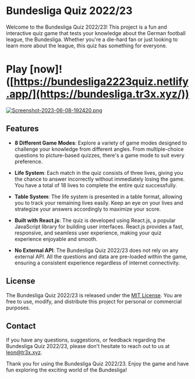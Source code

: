 # Bundesliga Quiz 2022/23

Welcome to the Bundesliga Quiz 2022/23! This project is a fun and interactive quiz game that tests your knowledge about the German football league, the Bundesliga. Whether you're a die-hard fan or just looking to learn more about the league, this quiz has something for everyone.

# Play [now]!([https://bundesliga2223quiz.netlify.app/](https://bundesliga.tr3x.xyz/))

[![Screenshot-2023-06-08-192420.png](https://i.postimg.cc/wjckxBRW/Screenshot-2023-06-08-192420.png)](https://postimg.cc/G4tDqdQY)

## Features

- **8 Different Game Modes**: Explore a variety of game modes designed to challenge your knowledge from different angles. From multiple-choice questions to picture-based quizzes, there's a game mode to suit every preference.

- **Life System**: Each match in the quiz consists of three lives, giving you the chance to answer incorrectly without immediately losing the game. You have a total of 18 lives to complete the entire quiz successfully.

- **Table System**: The life system is presented in a table format, allowing you to track your remaining lives easily. Keep an eye on your lives and strategize your answers accordingly to maximize your score.

- **Built with React.js**: The quiz is developed using React.js, a popular JavaScript library for building user interfaces. React.js provides a fast, responsive, and seamless user experience, making your quiz experience enjoyable and smooth.

- **No External API**: The Bundesliga Quiz 2022/23 does not rely on any external API. All the questions and data are pre-loaded within the game, ensuring a consistent experience regardless of internet connectivity.

## License

The Bundesliga Quiz 2022/23 is released under the [MIT License](https://opensource.org/licenses/MIT). You are free to use, modify, and distribute this project for personal or commercial purposes.


## Contact

If you have any questions, suggestions, or feedback regarding the Bundesliga Quiz 2022/23, please don't hesitate to reach out to us at [leon@tr3x.xyz](leon@tr3x.xyz).

Thank you for using the Bundesliga Quiz 2022/23. Enjoy the game and have fun exploring the exciting world of the Bundesliga!
